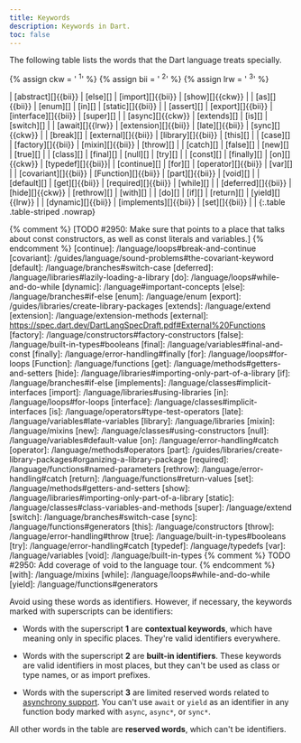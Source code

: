 ```yaml
---
title: Keywords
description: Keywords in Dart.
toc: false
---
```


The following table lists the words that the Dart language treats specially.

{% assign ckw = '&nbsp;<sup title="contextual keyword" alt="contextual keyword">1</sup>' %}
{% assign bii = '&nbsp;<sup title="built-in-identifier" alt="built-in-identifier">2</sup>' %}
{% assign lrw = '&nbsp;<sup title="limited reserved word" alt="limited reserved word">3</sup>' %}
<div class="table-wrapper" markdown="1">
| [abstract][]{{bii}}   | [else][]              | [import][]{{bii}}     | [show][]{{ckw}}   |
| [as][]{{bii}}         | [enum][]              | [in][]                | [static][]{{bii}} |
| [assert][]            | [export][]{{bii}}     | [interface][]{{bii}}  | [super][]         |
| [async][]{{ckw}}      | [extends][]           | [is][]                | [switch][]        |
| [await][]{{lrw}}      | [extension][]{{bii}}  | [late][]{{bii}}       | [sync][]{{ckw}}   |
| [break][]             | [external][]{{bii}}   | [library][]{{bii}}    | [this][]          |
| [case][]              | [factory][]{{bii}}    | [mixin][]{{bii}}      | [throw][]         |
| [catch][]             | [false][]             | [new][]               | [true][]          |
| [class][]             | [final][]             | [null][]              | [try][]           |
| [const][]             | [finally][]           | [on][]{{ckw}}         | [typedef][]{{bii}}|
| [continue][]          | [for][]               | [operator][]{{bii}}   | [var][]           |
| [covariant][]{{bii}}  | [Function][]{{bii}}   | [part][]{{bii}}       | [void][]          |
| [default][]           | [get][]{{bii}}        | [required][]{{bii}}   | [while][]         |
| [deferred][]{{bii}}   | [hide][]{{ckw}}       | [rethrow][]           | [with][]          |
| [do][]                | [if][]                | [return][]            | [yield][]{{lrw}}  |
| [dynamic][]{{bii}}    | [implements][]{{bii}} | [set][]{{bii}}        |                   |
{:.table .table-striped .nowrap}
</div>

[abstract]: /language/classes#abstract-classes
[as]: /language/operators#type-test-operators
[assert]: /language/assert
[async]: /language/async
[await]: /language/async
[break]: /language/loops#break-and-continue
[case]: /language/branches#switch-case
[catch]: /language/error-handling#catch
[class]: /language/classes#instance-variables
[const]: /language/variables#final-and-const
{% comment %}
  [TODO #2950: Make sure that points to a place that talks about const constructors,
  as well as const literals and variables.]
{% endcomment %}
[continue]: /language/loops#break-and-continue
[covariant]: /guides/language/sound-problems#the-covariant-keyword
[default]: /language/branches#switch-case
[deferred]: /language/libraries#lazily-loading-a-library
[do]: /language/loops#while-and-do-while
[dynamic]: /language#important-concepts
[else]: /language/branches#if-else
[enum]: /language/enum
[export]: /guides/libraries/create-library-packages
[extends]: /language/extend
[extension]: /language/extension-methods
[external]: https://spec.dart.dev/DartLangSpecDraft.pdf#External%20Functions
[factory]: /language/constructors#factory-constructors
[false]: /language/built-in-types#booleans
[final]: /language/variables#final-and-const
[finally]: /language/error-handling#finally
[for]: /language/loops#for-loops
[Function]: /language/functions
[get]: /language/methods#getters-and-setters
[hide]: /language/libraries#importing-only-part-of-a-library
[if]: /language/branches#if-else
[implements]: /language/classes#implicit-interfaces
[import]: /language/libraries#using-libraries
[in]: /language/loops#for-loops
[interface]: /language/classes#implicit-interfaces
[is]: /language/operators#type-test-operators
[late]: /language/variables#late-variables
[library]: /language/libraries
[mixin]: /language/mixins
[new]: /language/classes#using-constructors
[null]: /language/variables#default-value
[on]: /language/error-handling#catch
[operator]: /language/methods#operators
[part]: /guides/libraries/create-library-packages#organizing-a-library-package
[required]: /language/functions#named-parameters
[rethrow]: /language/error-handling#catch
[return]: /language/functions#return-values
[set]: /language/methods#getters-and-setters
[show]: /language/libraries#importing-only-part-of-a-library
[static]: /language/classes#class-variables-and-methods
[super]: /language/extend
[switch]: /language/branches#switch-case
[sync]: /language/functions#generators
[this]: /language/constructors
[throw]: /language/error-handling#throw
[true]: /language/built-in-types#booleans
[try]: /language/error-handling#catch
[typedef]: /language/typedefs
[var]: /language/variables
[void]: /language/built-in-types
{% comment %}
  TODO #2950: Add coverage of void to the language tour.
{% endcomment %}
[with]: /language/mixins
[while]: /language/loops#while-and-do-while
[yield]: /language/functions#generators

Avoid using these words as identifiers.
However, if necessary, the keywords marked with superscripts can be identifiers:

* Words with the superscript **1** are **contextual keywords**,
  which have meaning only in specific places.
  They're valid identifiers everywhere.

* Words with the superscript **2** are **built-in identifiers**.
  These keywords are valid identifiers in most places,
  but they can't be used as class or type names, or as import prefixes.

* Words with the superscript **3** are limited reserved words related to
  [asynchrony support][].
  You can't use `await` or `yield` as an identifier
  in any function body marked with `async`, `async*`, or `sync*`.

All other words in the table are **reserved words**,
which can't be identifiers.

[asynchrony support]: /language/async
